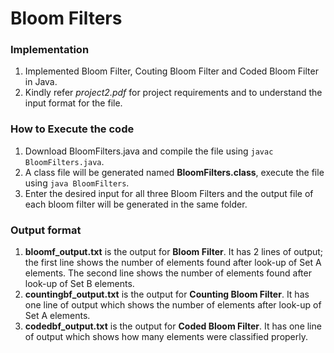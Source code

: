 # Bloom Filters
### Implementation
1. Implemented Bloom Filter, Couting Bloom Filter and Coded Bloom Filter in Java.
2. Kindly refer _project2.pdf_ for project requirements and to understand the input format for the file.

### How to Execute the code
1. Download BloomFilters.java and compile the file using `javac BloomFilters.java`.
2. A class file will be generated named **BloomFilters.class**, execute the file using `java BloomFilters`.
3. Enter the desired input for all three Bloom Filters and the output file of each bloom filter will be generated in the same folder.

### Output format
1. **bloomf_output.txt** is the output for **Bloom Filter**. It has 2 lines of output; the first line shows the number of elements found after look-up of Set A elements. 
The second line shows the number of elements found after look-up of Set B elements.
2. **countingbf_output.txt** is the output for **Counting Bloom Filter**. It has one line of output which shows the number of elements after look-up of Set A elements.
3. **codedbf_output.txt** is the output for **Coded Bloom Filter**. It has one line of output which shows how many elements were classified properly.

